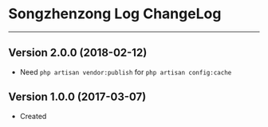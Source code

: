 # Songzhenzong Log ChangeLog

---


## Version 2.0.0 (2018-02-12)

- Need `php artisan vendor:publish` for `php artisan config:cache`


## Version 1.0.0 (2017-03-07)

- Created
